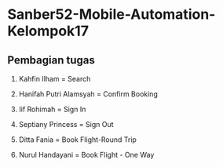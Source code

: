 # Sanber52-Mobile-Automation-Kelompok17

## Pembagian tugas

1. Kahfin Ilham = Search 

2. Hanifah Putri Alamsyah = Confirm Booking

3. Iif Rohimah = Sign In

4. Septiany Princess = Sign Out

5. Ditta Fania = Book Flight-Round Trip

6. Nurul Handayani = Book Flight - One Way  
